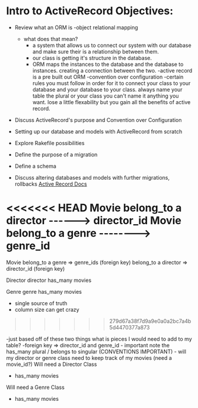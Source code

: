 # Intro to ActiveRecord Objectives:
- Review what an ORM is
    -object relational mapping
    - what does that mean?
        - a system that allows us to connect our system with our database and make sure their is a relationship between them. 
        - our class is getting it's structure in the database. 
        - ORM maps the instances to the database and the database to instances. creating a connection between the two.
 -active record is a pre built out ORM
 -convention over configuration
 -certain rules you must follow in order for it to connect your class to your database and your database to your class. always name your table the plural or your class you can't name it anything you want. lose a little flexability but you gain all the benefits of active record.

- Discuss ActiveRecord's purpose and Convention over Configuration
- Setting up our database and models with ActiveRecord from scratch
- Explore Rakefile possibilities
- Define the purpose of a migration
- Define a schema
- Discuss altering databases and models with further migrations, rollbacks
[Active Record Docs](http://guides.rubyonrails.org/active_record_basics.html)

<<<<<<< HEAD
Movie belong_to a director ------> director_id
Movie belong_to a genre --------> genre_id
=======
Movie
belong_to a genre => genre_ids (foreign key)
belong_to a director => director_id (foreign key)

Director 
director has_many movies

Genre 
genre has_many movies

- single source of truth 
- column size can get crazy 


>>>>>>> 279d67a38f7d9a9e0a0a2bc7a4b5d4470377a873

-just based off of these two things what is pieces I would need to add to my table? 
    -foreign key => director_id and genre_id
    - important note the has_many plural / belongs to singular (CONVENTIONS IMPORTANT)
    - will my director or genre class need to keep track of my movies (need a movie_id?)
Will need a Director Class
- has_many movies  

Will need a Genre Class

- has_many movies